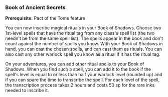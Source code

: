 ### Book of Ancient Secrets
**Prerequisite:** Pact of the Tome feature

You can now inscribe magical rituals in your Book of Shadows.
Choose two 1st-level spells that have the ritual tag from any class's spell list (the two needn't be from the same spell list).
The spells appear in the book and don't count against the number of spells you know.
With your Book of Shadows in hand, you can cast the chosen spells, and can cast them as rituals.
You can also cast any other warlock spell you know as a ritual if it has the ritual tag.

On your adventures, you can add other ritual spells to your Book of Shadows.
When you find such a spell, you can add it to the book if the spell's level is equal to or less than half your warlock level (rounded up) and if you can spare the time to transcribe the spell.
For each level of the spell, the transcription process takes 2 hours and costs 50 sp for the rare inks needed to inscribe it.
